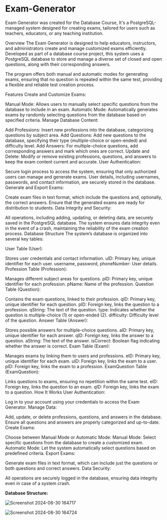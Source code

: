 # Exam-Generator
Exam Generator was created for the Database Course, It's a PostgreSQL-managed system designed for creating exams, tailored for users such as teachers, educators, or any teaching institution.

Overview
The Exam Generator is designed to help educators, instructors, and administrators create and manage customized exams efficiently. Developed as part of a database course project, this system uses a PostgreSQL database to store and manage a diverse set of closed and open questions, along with their corresponding answers.

The program offers both manual and automatic modes for generating exams, ensuring that no question is repeated within the same test, providing a flexible and reliable test creation process.

Features
Create and Customize Exams:

Manual Mode: Allows users to manually select specific questions from the database to include in an exam.
Automatic Mode: Automatically generates exams by randomly selecting questions from the database based on specified criteria.
Manage Database Content:

Add Professions: Insert new professions into the database, categorizing questions by subject area.
Add Questions: Add new questions to the database, specifying their type (multiple-choice or open-ended) and difficulty level.
Add Answers: For multiple-choice questions, add corresponding answers and mark which ones are correct.
Update and Delete: Modify or remove existing professions, questions, and answers to keep the exam content current and accurate.
User Authentication:

Secure login process to access the system, ensuring that only authorized users can manage and generate exams.
User details, including usernames, passwords, and contact information, are securely stored in the database.
Generate and Export Exams:

Create exam files in text format, which include the questions and, optionally, the correct answers.
Ensure that the generated exams are ready for distribution to students.
Data Integrity and Security:

All operations, including adding, updating, or deleting data, are securely saved in the PostgreSQL database.
The system ensures data integrity even in the event of a crash, maintaining the reliability of the exam creation process.
Database Structure
The system’s database is organized into several key tables:

User Table (User):

Stores user credentials and contact information.
uID: Primary key, unique identifier for each user.
username, password, phoneNumber: User details.
Profession Table (Profession):

Manages different subject areas for questions.
pID: Primary key, unique identifier for each profession.
pName: Name of the profession.
Question Table (Question):

Contains the exam questions, linked to their profession.
qID: Primary key, unique identifier for each question.
pID: Foreign key, links the question to a profession.
qString: The text of the question.
type: Indicates whether the question is multiple-choice (1) or open-ended (2).
difficulty: Difficulty level of the question.
Answer Table (Answer):

Stores possible answers for multiple-choice questions.
aID: Primary key, unique identifier for each answer.
qID: Foreign key, links the answer to a question.
aString: The text of the answer.
isCorrect: Boolean flag indicating whether the answer is correct.
Exam Table (Exam):

Manages exams by linking them to users and professions.
eID: Primary key, unique identifier for each exam.
uID: Foreign key, links the exam to a user.
pID: Foreign key, links the exam to a profession.
ExamQuestion Table (ExamQuestion):

Links questions to exams, ensuring no repetition within the same test.
eID: Foreign key, links the question to an exam.
qID: Foreign key, links the exam to a question.
How It Works
User Authentication:

Log in to your account using your credentials to access the Exam Generator.
Manage Data:

Add, update, or delete professions, questions, and answers in the database.
Ensure all questions and answers are properly categorized and up-to-date.
Create Exams:

Choose between Manual Mode or Automatic Mode:
Manual Mode: Select specific questions from the database to create a customized exam.
Automatic Mode: Let the system automatically select questions based on predefined criteria.
Export Exams:

Generate exam files in text format, which can include just the questions or both questions and correct answers.
Data Security:

All operations are securely logged in the database, ensuring data integrity even in case of a system crash.

**Database Structure:**

![Screenshot 2024-08-30 164717](https://github.com/user-attachments/assets/44b2fdf7-e6fa-470d-ad13-b5008db55c72)

![Screenshot 2024-08-30 164724](https://github.com/user-attachments/assets/a4803503-6112-4c64-9f8f-9b7a0d7bd2a0)


